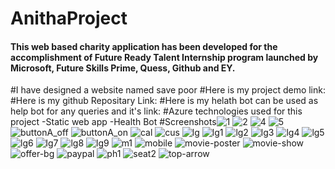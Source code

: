 # AnithaProject

#### This web based charity application has been developed for the accomplishment of Future Ready Talent Internship program launched by Microsoft, Future Skills Prime, Quess, Github and EY.

#I have designed a website named save poor 
#Here is my project demo link:
#Here is my github Repositary Link:
#Here is my helath bot can be used as help bot for any queries and it's link:
#Azure technologies used for this project
-Static web app
-Health Bot
#Screenshots![1](https://user-images.githubusercontent.com/113702287/202906847-bb114dca-0d25-4591-8c5c-8045f09aa922.jpg)
![2](https://user-images.githubusercontent.com/113702287/202906850-3c28c00a-4306-4900-bd94-251afa4c83e7.jpg)
![4](https://user-images.githubusercontent.com/113702287/202906853-11519ba6-4593-4102-87b5-eabea04131e6.jpg)
![5](https://user-images.githubusercontent.com/113702287/202906855-581bb6a7-29a5-411c-8492-f5140f100e55.jpg)
![buttonA_off](https://user-images.githubusercontent.com/113702287/202906856-aefa69cc-1a11-4fa5-958a-9e4873f87e75.jpg)
![buttonA_on](https://user-images.githubusercontent.com/113702287/202906858-bbf69454-ad64-43ea-bb22-0a06398c2a42.jpg)
![cal](https://user-images.githubusercontent.com/113702287/202906862-f50ae36e-f149-46e8-9e3d-b22636dabc15.png)
![cus](https://user-images.githubusercontent.com/113702287/202906864-f6985367-6c7d-45cc-b3f0-879294c8e5b4.jpg)
![lg](https://user-images.githubusercontent.com/113702287/202906870-600142f1-4907-42be-b453-967f04c9ec5b.png)
![lg1](https://user-images.githubusercontent.com/113702287/202906871-eb981814-08a6-4d17-80be-c6fce8f25c8c.png)
![lg2](https://user-images.githubusercontent.com/113702287/202906872-796fbd69-cad5-4e54-9422-a4c079086cab.png)
![lg3](https://user-images.githubusercontent.com/113702287/202906873-b61576ea-b45a-45ff-b91d-1feb96a992e8.png)
![lg4](https://user-images.githubusercontent.com/113702287/202906875-99a52541-d78c-44ae-9209-a800a12090fe.png)
![lg5](https://user-images.githubusercontent.com/113702287/202906876-3252a929-51d6-41f5-b8f3-6f1a7186cdb6.png)
![lg6](https://user-images.githubusercontent.com/113702287/202906878-e13e4121-ae87-403e-8fe8-a4a7b34aa7cb.png)
![lg7](https://user-images.githubusercontent.com/113702287/202906880-c15bf53f-814c-41b7-80eb-7da605d88b7c.png)
![lg8](https://user-images.githubusercontent.com/113702287/202906883-678f51f8-2308-4646-961f-c811ce1ff091.png)
![lg9](https://user-images.githubusercontent.com/113702287/202906888-707318b6-2897-4ce5-a587-efc756ad8ae6.png)
![m1](https://user-images.githubusercontent.com/113702287/202906891-5c37a0b4-3c0e-41ef-b61a-2ddf9bfdb216.jpg)
![mobile](https://user-images.githubusercontent.com/113702287/202906893-0d15b5e3-6995-4d49-a8cb-da31c67547da.png)
![movie-poster](https://user-images.githubusercontent.com/113702287/202906895-1f982b53-0c8b-4e42-8646-d3a33f452150.jpg)
![movie-show](https://user-images.githubusercontent.com/113702287/202906897-7098a033-9d61-4c06-bb9b-b51567cc028d.jpg)
![offer-bg](https://user-images.githubusercontent.com/113702287/202906901-f357b288-7981-4a7d-b7e7-d80db7efec8a.jpg)
![paypal](https://user-images.githubusercontent.com/113702287/202906904-3c801b2f-6690-4fec-b108-c004d0b224f8.png)
![ph1](https://user-images.githubusercontent.com/113702287/202906905-5fcfdc49-fe9c-4d9a-bf40-13f767cd6363.png)
![seat2](https://user-images.githubusercontent.com/113702287/202906914-70fbf089-ab5b-4203-b424-be253e3ad889.jpg)
![top-arrow](https://user-images.githubusercontent.com/113702287/202906917-0198cd5a-ba03-46ab-a44d-b61e3dd72647.png)
